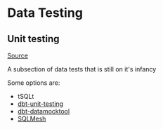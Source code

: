 # Data Testing

## Unit testing

[Source](https://towardsdatascience.com/the-sql-unit-testing-landscape-2023-7a8c5f986dd3)

A subsection of data tests that is still on it's infancy

Some options are:

- tSQLt
- [dbt-unit-testing](https://github.com/EqualExperts/dbt-unit-testing/)
- [dbt-datamocktool](https://github.com/mjirv/dbt-datamocktool)
- [SQLMesh](https://sqlmesh.readthedocs.io/en/stable/)
